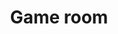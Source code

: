 ---
layout: item
format: Photograph (the photo is the important thing; if it's a photo of an object, and the object is the important thing, choose the object type below)
title: 'Game room'
contributor: 'Joshua D'
group: Photograph
creator: 'I took the photo '
externalurl: 
embedurl: 
creationdate: ''
type: ''
shortdesc: 'I love that we have a game room in our house that my wife and I designed. We play many games here together with friends and family.'
categories: [ Personal identity ]
tags: [ Games; board game table ]
teammember: 
---